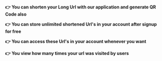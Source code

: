 **👉 You can shorten your Long Url with our application and generate QR Code also**

**👉 You can store unlimited shortened Url's in your account after signup for free**

**👉 You can access these Url's in your account whenever you want**

**👉 You view how many times your url was visited by users**